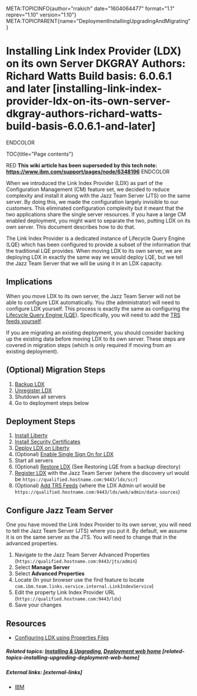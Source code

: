META:TOPICINFO{author="rrakich" date="1604064477" format="1.1"
reprev="1.10" version="1.10"}
META:TOPICPARENT{name="DeploymentInstallingUpgradingAndMigrating"}

# Installing Link Index Provider (LDX) on its own Server DKGRAY Authors: Richard Watts Build basis: 6.0.6.1 and later [installing-link-index-provider-ldx-on-its-own-server-dkgray-authors-richard-watts-build-basis-6.0.6.1-and-later]

ENDCOLOR

TOC{title="Page contents"}

RED **This wiki article has been superseded by this tech note:
<https://www.ibm.com/support/pages/node/6348196>** ENDCOLOR

When we introduced the Link Index Provider (LDX) as part of the
Configuration Management (CM) feature set, we decided to reduce
complexity and install it along with the Jazz Team Server (JTS) on the
same server. By doing this, we made the configuration largely invisible
to our customers. This eliminated configuration complexity but it meant
that the two applications share the single server resources. If you have
a large CM enabled deployment, you might want to separate the two,
putting LDX on its own server. This document describes how to do that.

The Link Index Provider is a dedicated instance of Lifecycle Query
Engine (LQE) which has been configured to provide a subset of the
information that the traditional LQE provides. When moving LDX to its
own server, we are deploying LDX in exactly the same way we would deploy
LQE, but we tell the Jazz Team Server that we will be using it in an LDX
capacity.

## Implications

When you move LDX to its own server, the Jazz Team Server will not be
able to configure LDX automatically. You (the administrator) will need
to configure LDX yourself. This process is exactly the same as
configuring the [Lifecycle Query Engine
(LQE)](https://www.ibm.com/support/knowledgecenter/en/SSYMRC_6.0.6/com.ibm.team.jp.lqe2.doc/topics/t_lqe_admin.html).
Specifically, you will need to add the [TRS feeds
yourself](https://www.ibm.com/support/knowledgecenter/en/SSYMRC_6.0.6/com.ibm.team.jp.lqe2.doc/topics/t_lqe_data_sources.html).

If you are migrating an existing deployment, you should consider backing
up the existing data before moving LDX to its own server. These steps
are covered in migration steps (which is only required if moving from an
existing deployment).

## (Optional) Migration Steps

1.  [Backup
    LDX](https://www.ibm.com/support/knowledgecenter/SSYMRC_6.0.6.1/com.ibm.team.jp.lqe2.doc/topics/t_lqe_backup.html)
2.  [Unregister
    LDX](https://www.ibm.com/support/knowledgecenter/en/SSYMRC_6.0.6.1/com.ibm.jazz.repository.web.admin.doc/topics/t_manage_reg_apps.html)
3.  Shutdown all servers
4.  Go to deployment steps below

## Deployment Steps

1.  [Install
    Liberty](https://www.ibm.com/support/knowledgecenter/SSEQTP_liberty/com.ibm.websphere.wlp.doc/ae/twlp_inst_kernel_zip.html)
2.  [Install Security
    Certificates](https://www.ibm.com/support/knowledgecenter/en/SSYMRC_6.0.6/com.ibm.jazz.install.doc/topics/t_install_server_certificates.html)
3.  [Deploy LDX on
    Liberty](https://www.ibm.com/support/knowledgecenter/en/SSEQTP_liberty/com.ibm.websphere.wlp.doc/ae/twlp_dep.html)
4.  (Optional) [Enable Single Sign On for
    LDX](https://www.ibm.com/support/knowledgecenter/SSYMRC_6.0.6.1/com.ibm.team.jp.lqe2.doc/topics/t_lqe_enable_sso.html)
5.  Start all servers
6.  (Optional) [Restore
    LDX](https://www.ibm.com/support/knowledgecenter/SSYMRC_6.0.6.1/com.ibm.team.jp.lqe2.doc/topics/t_lqe_backup.html)
    (See Restoring LQE from a backup directory)
7.  [Register
    LDX](https://www.ibm.com/support/knowledgecenter/en/SSYMRC_6.0.6.1/com.ibm.jazz.repository.web.admin.doc/topics/t_register.html)
    with the Jazz Team Server (where the discovery url would be
    `https://qualified.hostname.com:9443/ldx/scr`)
8.  (Optional) [Add TRS
    Feeds](https://www.ibm.com/support/knowledgecenter/SSYMRC_6.0.6.1/com.ibm.team.jp.lqe2.doc/topics/t_lqe_data_sources.html)
    (where the LDX Admin url would be
    `https://qualified.hostname.com:9443/ldx/web/admin/data-sources`)

## Configure Jazz Team Server

One you have moved the Link Index Provider to its own server, you will
need to tell the Jazz Team Server (JTS) where you put it. By default, we
assume it is on the same server as the JTS. You will need to change that
in the advanced properties.

1.  Navigate to the Jazz Team Server Advanced Properties
    (`https://qualified.hostname.com:9443/jts/admin`)
2.  Select **Manage Server**
3.  Select **Advanced Properties**
4.  Locate (In your browser use the find feature to locate
    `com.ibm.team.links.service.internal.LinkIndexService`)
5.  Edit the property Link Index Provider URL
    (`https://qualified.hostname.com:9443/ldx`)
6.  Save your changes

## Resources

-   [Configuring LDX using Properties
    Files](https://www.ibm.com/support/knowledgecenter/SSYMRC_6.0.6.1/com.ibm.team.jp.lqe2.doc/topics/t_lqe_properties_files.html)

##### Related topics: [Installing & Upgrading](DeploymentInstallingUpgradingAndMigrating), [Deployment web home](DeploymentWebHome) [related-topics-installing-upgrading-deployment-web-home]

##### External links: [external-links]

-   [IBM](https://www.ibm.com)

